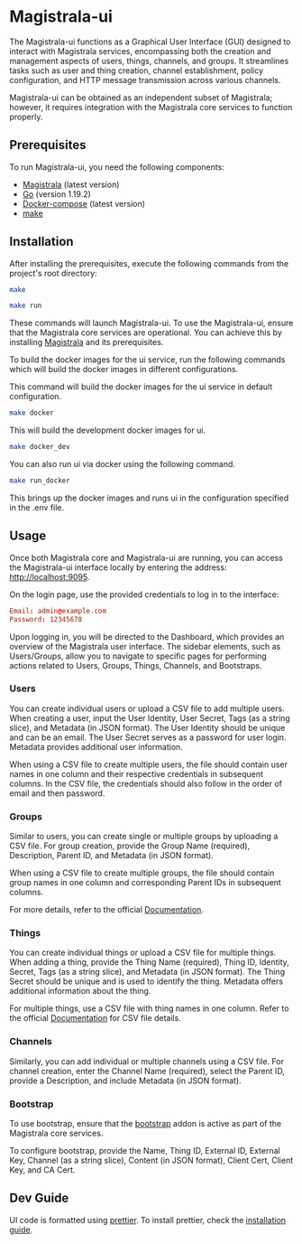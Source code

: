 # Magistrala-ui

The Magistrala-ui functions as a Graphical User Interface (GUI) designed to interact with Magistrala services, encompassing both the creation and management aspects of users, things, channels, and groups. It streamlines tasks such as user and thing creation, channel establishment, policy configuration, and HTTP message transmission across various channels.

Magistrala-ui can be obtained as an independent subset of Magistrala; however, it requires integration with the Magistrala core services to function properly.

## Prerequisites

To run Magistrala-ui, you need the following components:

- [Magistrala](https://github.com/absmach/magistrala) (latest version)
- [Go](https://golang.org/doc/install) (version 1.19.2)
- [Docker-compose](https://docs.docker.com/compose/install/) (latest version)
- [make](https://www.gnu.org/software/make/manual/make.html)

## Installation

After installing the prerequisites, execute the following commands from the project's root directory:

```bash
make
```

```bash
make run
```

These commands will launch Magistrala-ui. To use the Magistrala-ui, ensure that the Magistrala core services are operational. You can achieve this by installing [Magistrala](https://github.com/absmach/magistrala) and its prerequisites.

To build the docker images for the ui service, run the following commands which will build the docker images in different configurations.

This command will build the docker images for the ui service in default configuration.

```bash
make docker
```

This will build the development docker images for ui.

```bash
make docker_dev
```

You can also run ui via docker using the following command.

```bash
make run_docker
```

This brings up the docker images and runs ui in the configuration specified in the .env file.

## Usage

Once both Magistrala core and Magistrala-ui are running, you can access the Magistrala-ui interface locally by entering the address: [http://localhost:9095](http://localhost:9095).

On the login page, use the provided credentials to log in to the interface:

```conf
Email: admin@example.com
Password: 12345678
```

Upon logging in, you will be directed to the Dashboard, which provides an overview of the Magistrala user interface. The sidebar elements, such as Users/Groups, allow you to navigate to specific pages for performing actions related to Users, Groups, Things, Channels, and Bootstraps.

### Users

You can create individual users or upload a CSV file to add multiple users. When creating a user, input the User Identity, User Secret, Tags (as a string slice), and Metadata (in JSON format). The User Identity should be unique and can be an email. The User Secret serves as a password for user login. Metadata provides additional user information.

When using a CSV file to create multiple users, the file should contain user names in one column and their respective credentials in subsequent columns. In the CSV file, the credentials should also follow in the order of email and then password.

### Groups

Similar to users, you can create single or multiple groups by uploading a CSV file. For group creation, provide the Group Name (required), Description, Parent ID, and Metadata (in JSON format).

When using a CSV file to create multiple groups, the file should contain group names in one column and corresponding Parent IDs in subsequent columns.

For more details, refer to the official [Documentation](http://docs.mainflux.io/cli/#things-management).

### Things

You can create individual things or upload a CSV file for multiple things. When adding a thing, provide the Thing Name (required), Thing ID, Identity, Secret, Tags (as a string slice), and Metadata (in JSON format). The Thing Secret should be unique and is used to identify the thing. Metadata offers additional information about the thing.

For multiple things, use a CSV file with thing names in one column. Refer to the official [Documentation](http://docs.mainflux.io/cli/#things-management) for CSV file details.

### Channels

Similarly, you can add individual or multiple channels using a CSV file. For channel creation, enter the Channel Name (required), select the Parent ID, provide a Description, and include Metadata (in JSON format).

### Bootstrap

To use bootstrap, ensure that the [bootstrap](http://docs.mainflux.io/bootstrap/) addon is active as part of the Magistrala core services.

To configure bootstrap, provide the Name, Thing ID, External ID, External Key, Channel (as a string slice), Content (in JSON format), Client Cert, Client Key, and CA Cert.

## Dev Guide

UI code is formatted using [prettier](https://prettier.io/). To install prettier, check the [installation guide](https://github.com/NiklasPor/prettier-plugin-go-template).
